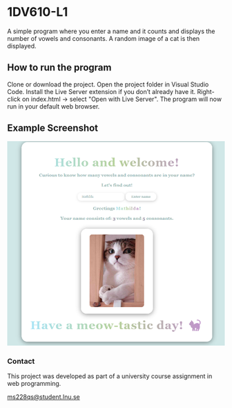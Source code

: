 # 1DV610-L1
A simple program where you enter a name and it counts and displays the number of vowels and consonants. 
A random image of a cat is then displayed.

## How to run the program
Clone or download the project.
Open the project folder in Visual Studio Code.
Install the Live Server extension if you don’t already have it.
Right-click on index.html → select "Open with Live Server".
The program will now run in your default web browser.

## Example Screenshot
![App Screenshot](./example.png)

### Contact
This project was developed as part of a university course assignment in web programming.

ms228qs@student.lnu.se
